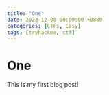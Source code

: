 ```yaml
---
title: "One"
date: 2023-12-08 00:00:00 +0800
categories: [CTFs, Easy]
tags: [tryhackme, ctf]
---
```


# One

This is my first blog post!